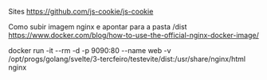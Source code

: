 Sites
https://github.com/js-cookie/js-cookie

Como subir imagem nginx e apontar para a pasta /dist
https://www.docker.com/blog/how-to-use-the-official-nginx-docker-image/


docker run -it --rm -d -p 9090:80 --name web -v /opt/progs/golang/svelte/3-tercfeiro/testevite/dist:/usr/share/nginx/html nginx